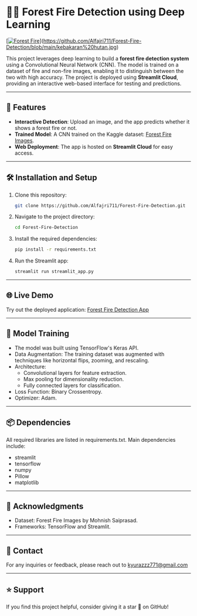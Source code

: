# 🌲🔥 Forest Fire Detection using Deep Learning

[[![Forest Fire](https://upload.wikimedia.org/wikipedia/commons/thumb/e/e6/Wildfire_nasa.jpg/1200px-Wildfire_nasa.jpg)](https://www.bing.com/images/search?view=detailV2&ccid=CIhsQtPc&id=99768806C116B140029D83062B882CC4797331A7&thid=OIP.CIhsQtPc7v1rG9q-igzoUQHaEI&mediaurl=https%3a%2f%2fwww.hutanhujan.org%2fphotos%2farticle%2fwide%2fxl%2fx2%2fimg-5851.jpg&exph=862&expw=1544&q=kebakaran+hutan+di+indonesia&simid=608052685881360106&FORM=IRPRST&ck=21CBE34075A9B3BAB76359E08A4A0F7F&selectedIndex=10&itb=0)](https://github.com/Alfajri711/Forest-Fire-Detection/blob/main/kebakaran%20hutan.jpg)

This project leverages deep learning to build a **forest fire detection system** using a Convolutional Neural Network (CNN). The model is trained on a dataset of fire and non-fire images, enabling it to distinguish between the two with high accuracy. The project is deployed using **Streamlit Cloud**, providing an interactive web-based interface for testing and predictions.

---

## 🚀 Features

- **Interactive Detection**: Upload an image, and the app predicts whether it shows a forest fire or not.
- **Trained Model**: A CNN trained on the Kaggle dataset: [Forest Fire Images](https://www.kaggle.com/datasets/mohnishsaiprasad/forest-fire-images).
- **Web Deployment**: The app is hosted on **Streamlit Cloud** for easy access.

---

## 🛠️ Installation and Setup

1. Clone this repository:
   ```bash
   git clone https://github.com/Alfajri711/Forest-Fire-Detection.git
2. Navigate to the project directory:
   ```bash
   cd Forest-Fire-Detection
3. Install the required dependencies:
   ```bash
   pip install -r requirements.txt
5. Run the Streamlit app:
   ```bash
   streamlit run streamlit_app.py

---

## 🌐 Live Demo
Try out the deployed application: [Forest Fire Detection App](https://forest-fire-detection-ur4lmx2d4yx7dtl6jiwpnp.streamlit.app/)

---

## 🧠 Model Training
- The model was built using TensorFlow's Keras API.
- Data Augmentation: The training dataset was augmented with techniques like horizontal flips, zooming, and rescaling.
- Architecture:
  - Convolutional layers for feature extraction.
  - Max pooling for dimensionality reduction.
  - Fully connected layers for classification.
- Loss Function: Binary Crossentropy.
- Optimizer: Adam.

---

## 📦 Dependencies
All required libraries are listed in requirements.txt. Main dependencies include:
- streamlit
- tensorflow
- numpy
- Pillow
- matplotlib

---

## 🤝 Acknowledgments
- Dataset: Forest Fire Images by Mohnish Saiprasad.
- Frameworks: TensorFlow and Streamlit.

---

## 📧 Contact
For any inquiries or feedback, please reach out to kyurazzz771@gmail.com

---

## ⭐ Support
If you find this project helpful, consider giving it a star 🌟 on GitHub!
